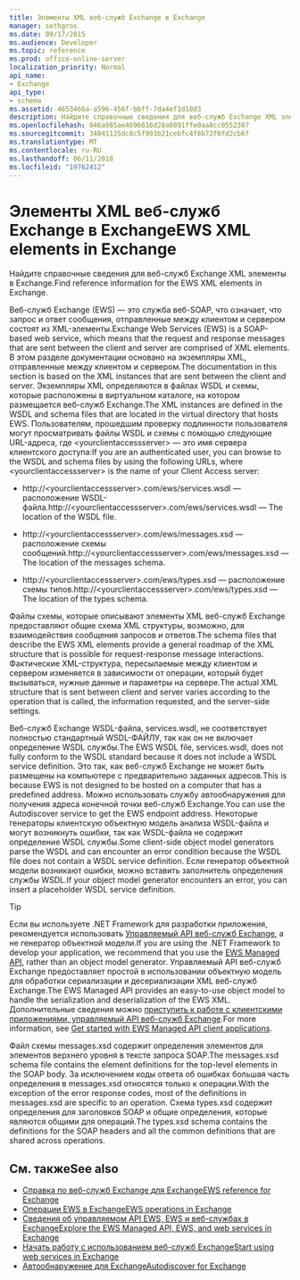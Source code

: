 ```yaml
---
title: Элементы XML веб-служб Exchange в Exchange
manager: sethgros
ms.date: 09/17/2015
ms.audience: Developer
ms.topic: reference
ms.prod: office-online-server
localization_priority: Normal
api_name:
- Exchange
api_type:
- schema
ms.assetid: 4653466a-a596-456f-bbff-7da4ef1d18d3
description: Найдите справочные сведения для веб-служб Exchange XML элементы в Exchange.
ms.openlocfilehash: 046a985ae4696616d28a0891ffe0aa8cc0552307
ms.sourcegitcommit: 34041125dc8c5f993b21cebfc4f8b72f0fd2cb6f
ms.translationtype: MT
ms.contentlocale: ru-RU
ms.lasthandoff: 06/11/2018
ms.locfileid: "19762412"
---
```

# <a name="ews-xml-elements-in-exchange"></a><span data-ttu-id="156ef-103">Элементы XML веб-служб Exchange в Exchange</span><span class="sxs-lookup"><span data-stu-id="156ef-103">EWS XML elements in Exchange</span></span>

<span data-ttu-id="156ef-104">Найдите справочные сведения для веб-служб Exchange XML элементы в Exchange.</span><span class="sxs-lookup"><span data-stu-id="156ef-104">Find reference information for the EWS XML elements in Exchange.</span></span>
  
<span data-ttu-id="156ef-105">Веб-служб Exchange (EWS) — это служба веб-SOAP, что означает, что запрос и ответ сообщения, отправленные между клиентом и сервером состоят из XML-элементы.</span><span class="sxs-lookup"><span data-stu-id="156ef-105">Exchange Web Services (EWS) is a SOAP-based web service, which means that the request and response messages that are sent between the client and server are comprised of XML elements.</span></span> <span data-ttu-id="156ef-106">В этом разделе документации основано на экземпляры XML, отправленные между клиентом и сервером.</span><span class="sxs-lookup"><span data-stu-id="156ef-106">The documentation in this section is based on the XML instances that are sent between the client and server.</span></span> <span data-ttu-id="156ef-107">Экземпляры XML определяются в файлах WSDL и схемы, которые расположены в виртуальном каталоге, на котором размещается веб-служб Exchange.</span><span class="sxs-lookup"><span data-stu-id="156ef-107">The XML instances are defined in the WSDL and schema files that are located in the virtual directory that hosts EWS.</span></span> <span data-ttu-id="156ef-108">Пользователям, прошедшим проверку подлинности пользователя могут просматривать файлы WSDL и схемы с помощью следующие URL-адреса, где \<yourclientaccessserver\> — это имя сервера клиентского доступа:</span><span class="sxs-lookup"><span data-stu-id="156ef-108">If you are an authenticated user, you can browse to the WSDL and schema files by using the following URLs, where \<yourclientaccessserver\> is the name of your Client Access server:</span></span>
  
- <span data-ttu-id="156ef-109">http://\<yourclientaccessserver\>.com/ews/services.wsdl — расположение WSDL-файла.</span><span class="sxs-lookup"><span data-stu-id="156ef-109">http://\<yourclientaccessserver\>.com/ews/services.wsdl — The location of the WSDL file.</span></span>
    
- <span data-ttu-id="156ef-110">http://\<yourclientaccessserver\>.com/ews/messages.xsd — расположение схемы сообщений.</span><span class="sxs-lookup"><span data-stu-id="156ef-110">http://\<yourclientaccessserver\>.com/ews/messages.xsd — The location of the messages schema.</span></span>
    
- <span data-ttu-id="156ef-111">http://\<yourclientaccessserver\>.com/ews/types.xsd — расположение схемы типов.</span><span class="sxs-lookup"><span data-stu-id="156ef-111">http://\<yourclientaccessserver\>.com/ews/types.xsd — The location of the types schema.</span></span>
    
<span data-ttu-id="156ef-112">Файлы схемы, которые описывают элементы XML веб-служб Exchange предоставляют общие схема XML структуры, возможно, для взаимодействия сообщения запросов и ответов.</span><span class="sxs-lookup"><span data-stu-id="156ef-112">The schema files that describe the EWS XML elements provide a general roadmap of the XML structure that is possible for request-response message interactions.</span></span> <span data-ttu-id="156ef-113">Фактические XML-структура, пересылаемые между клиентом и сервером изменяется в зависимости от операции, который будет вызываться, нужные данные и параметры на сервере.</span><span class="sxs-lookup"><span data-stu-id="156ef-113">The actual XML structure that is sent between client and server varies according to the operation that is called, the information requested, and the server-side settings.</span></span>
  
<span data-ttu-id="156ef-114">Веб-служб Exchange WSDL-файла, services.wsdl, не соответствует полностью стандартный WSDL-ФАЙЛУ, так как он не включает определение WSDL службы.</span><span class="sxs-lookup"><span data-stu-id="156ef-114">The EWS WSDL file, services.wsdl, does not fully conform to the WSDL standard because it does not include a WSDL service definition.</span></span> <span data-ttu-id="156ef-115">Это так, как веб-служб Exchange не может быть размещены на компьютере с предварительно заданных адресов.</span><span class="sxs-lookup"><span data-stu-id="156ef-115">This is because EWS is not designed to be hosted on a computer that has a predefined address.</span></span> <span data-ttu-id="156ef-116">Можно использовать службу автообнаружения для получения адреса конечной точки веб-служб Exchange.</span><span class="sxs-lookup"><span data-stu-id="156ef-116">You can use the Autodiscover service to get the EWS endpoint address.</span></span> <span data-ttu-id="156ef-117">Некоторые генераторы клиентскую объектную модель анализа WSDL-файла и могут возникнуть ошибки, так как WSDL-файла не содержит определение WSDL службы.</span><span class="sxs-lookup"><span data-stu-id="156ef-117">Some client-side object model generators parse the WSDL and can encounter an error condition because the WSDL file does not contain a WSDL service definition.</span></span> <span data-ttu-id="156ef-118">Если генератор объектной модели возникают ошибки, можно вставить заполнитель определения службы WSDL.</span><span class="sxs-lookup"><span data-stu-id="156ef-118">If your object model generator encounters an error, you can insert a placeholder WSDL service definition.</span></span>
  
> [!TIP]
> <span data-ttu-id="156ef-119">Если вы используете .NET Framework для разработки приложения, рекомендуется использовать [Управляемый API веб-служб Exchange](http://aka.ms/ews-managed-api-readme), а не генератор объектной модели.</span><span class="sxs-lookup"><span data-stu-id="156ef-119">If you are using the .NET Framework to develop your application, we recommend that you use the [EWS Managed API](http://aka.ms/ews-managed-api-readme), rather than an object model generator.</span></span> <span data-ttu-id="156ef-120">Управляемый API веб-служб Exchange предоставляет простой в использовании объектную модель для обработки сериализации и десериализации XML веб-служб Exchange.</span><span class="sxs-lookup"><span data-stu-id="156ef-120">The EWS Managed API provides an easy-to-use object model to handle the serialization and deserialization of the EWS XML.</span></span> <span data-ttu-id="156ef-121">Дополнительные сведения можно [приступить к работе с клиентскими приложениями, управляемый API веб-служб Exchange](http://msdn.microsoft.com/library/c2267733-6f4f-49e5-9614-1e4a24c3af1a%28Office.15%29.aspx).</span><span class="sxs-lookup"><span data-stu-id="156ef-121">For more information, see [Get started with EWS Managed API client applications](http://msdn.microsoft.com/library/c2267733-6f4f-49e5-9614-1e4a24c3af1a%28Office.15%29.aspx).</span></span> 
  
<span data-ttu-id="156ef-122">Файл схемы messages.xsd содержит определения элементов для элементов верхнего уровня в тексте запроса SOAP.</span><span class="sxs-lookup"><span data-stu-id="156ef-122">The messages.xsd schema file contains the element definitions for the top-level elements in the SOAP body.</span></span> <span data-ttu-id="156ef-123">За исключением коды ответа об ошибках большая часть определения в messages.xsd относятся только к операции.</span><span class="sxs-lookup"><span data-stu-id="156ef-123">With the exception of the error response codes, most of the definitions in messages.xsd are specific to an operation.</span></span> <span data-ttu-id="156ef-124">Схема types.xsd содержит определения для заголовков SOAP и общие определения, которые являются общими для операций.</span><span class="sxs-lookup"><span data-stu-id="156ef-124">The types.xsd schema contains the definitions for the SOAP headers and all the common definitions that are shared across operations.</span></span>
  
## <a name="see-also"></a><span data-ttu-id="156ef-125">См. также</span><span class="sxs-lookup"><span data-stu-id="156ef-125">See also</span></span>

- [<span data-ttu-id="156ef-126">Справка по веб-служб Exchange для Exchange</span><span class="sxs-lookup"><span data-stu-id="156ef-126">EWS reference for Exchange</span></span>](ews-reference-for-exchange.md)
- [<span data-ttu-id="156ef-127">Операции EWS в Exchange</span><span class="sxs-lookup"><span data-stu-id="156ef-127">EWS operations in Exchange</span></span>](ews-operations-in-exchange.md)
- [<span data-ttu-id="156ef-128">Сведения об управляемом API EWS, EWS и веб-службах в Exchange</span><span class="sxs-lookup"><span data-stu-id="156ef-128">Explore the EWS Managed API, EWS, and web services in Exchange</span></span>](../exchange-web-services/explore-the-ews-managed-api-ews-and-web-services-in-exchange.md)
- [<span data-ttu-id="156ef-129">Начать работу с использованием веб-служб Exchange</span><span class="sxs-lookup"><span data-stu-id="156ef-129">Start using web services in Exchange</span></span>](../exchange-web-services/start-using-web-services-in-exchange.md)
- [<span data-ttu-id="156ef-130">Автообнаружение для Exchange</span><span class="sxs-lookup"><span data-stu-id="156ef-130">Autodiscover for Exchange</span></span>](../exchange-web-services/autodiscover-for-exchange.md)
    


